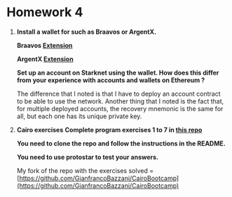 # Homework 4

1. **Install a wallet for such as Braavos or ArgentX.**

	**Braavos [Extension](https://chrome.google.com/webstore/detail/braavos-wallet/jnlgamecbpmbajjfhmmmlhejkemejdma)**
	
	**ArgentX [Extension](https://chrome.google.com/webstore/detail/argent-x/dlcobpjiigpikoobohmabehhmhfoodbb)**
	
	**Set up an account on Starknet using the wallet. How does this differ from your experience with accounts and wallets on Ethereum ?**
	
	The difference that I noted is that I have to deploy an account contract to be able to use the network. Another thing that I noted is the fact that, for multiple deployed accounts, the recovery mnemonic is the same for all, but each one has its unique private key.
	

2. **Cairo exercises**
	**Complete program exercises 1 to 7 in [this repo](https://github.com/ExtropyIO/CairoBootcamp)**

	**You need to clone the repo and follow the instructions in the README.**

	**You need to use protostar to test your answers.**


	My fork of the repo with the exercises solved = [https://github.com/GianfrancoBazzani/CairoBootcamp](https://github.com/GianfrancoBazzani/CairoBootcamp)
